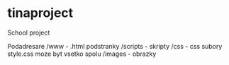# tinaproject
School project

Podadresare
/www - .html podstranky
/scripts - skripty
/css - css subory style.css moze byt vsetko spolu
/images - obrazky
